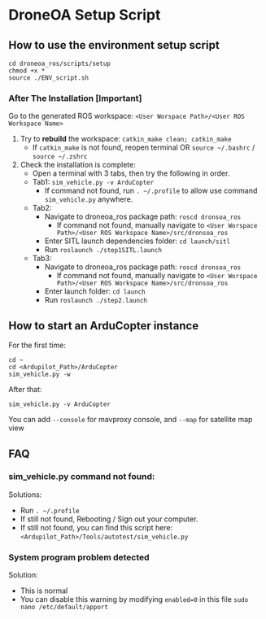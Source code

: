 # DroneOA Setup Script

## How to use the environment setup script
```shell
cd droneoa_ros/scripts/setup
chmod +x *
source ./ENV_script.sh
```
### After The Installation [Important]
Go to the generated ROS workspace: `<User Worspace Path>/<User ROS Workspace Name>`
1. Try to **rebuild** the workspace: `catkin_make clean; catkin_make`
    - If `catkin_make` is not found, reopen terminal OR `source ~/.bashrc` / `source ~/.zshrc`
2. Check the installation is complete:
    - Open a terminal with 3 tabs, then try the following in order.
    - Tab1: `sim_vehicle.py -v ArduCopter`
      - If command not found, run `. ~/.profile` to allow use command `sim_vehicle.py` anywhere.
    - Tab2:
      - Navigate to droneoa_ros package path: `roscd dronsoa_ros`
        - If command not found, manually navigate to `<User Worspace Path>/<User ROS Workspace Name>/src/dronsoa_ros`
      - Enter SITL launch dependencies folder: `cd launch/sitl`
      - Run `roslaunch ./step1SITL.launch`
    - Tab3:
      - Navigate to droneoa_ros package path: `roscd dronsoa_ros`
        - If command not found, manually navigate to `<User Worspace Path>/<User ROS Workspace Name>/src/dronsoa_ros`
      - Enter launch folder: `cd launch`
      - Run `roslaunch ./step2.launch`

## How to start an ArduCopter instance
For the first time:
```shell
cd ~
cd <Ardupilot_Path>/ArduCopter
sim_vehicle.py -w
```
After that:
```shell
sim_vehicle.py -v ArduCopter
```
You can add `--console` for mavproxy console, and `--map` for satellite map view

## FAQ
### sim_vehicle.py command not found:
Solutions:
- Run `. ~/.profile`
- If still not found, Rebooting / Sign out your computer.
- If still not found, you can find this script here: `<Ardupilot_Path>/Tools/autotest/sim_vehicle.py`

### System program problem detected
Solution:
- This is normal
- You can disable this warning by modifying `enabled=0` in this file `sudo nano /etc/default/apport`
